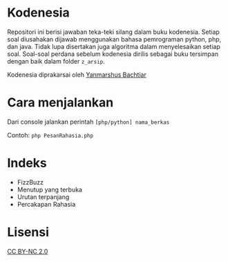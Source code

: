 Kodenesia
=========

Repositori ini berisi jawaban teka-teki silang dalam buku kodenesia.
Setiap soal diusahakan dijawab menggunakan bahasa pemrograman python, php, dan java.
Tidak lupa disertakan juga algoritma dalam menyelesaikan setiap soal.
Soal-soal perdana sebelum kodenesia dirilis sebagai buku tersimpan dengan baik dalam folder `z_arsip`.

Kodenesia diprakarsai oleh [Yanmarshus Bachtiar](http://karima.web.id) 

Cara menjalankan
================

Dari console jalankan perintah `[php/python] nama_berkas`

Contoh: `php PesanRahasia.php`

Indeks 
======
* FizzBuzz
* Menutup yang terbuka
* Urutan terpanjang
* Percakapan Rahasia

Lisensi
================
[CC BY-NC 2.0](http://creativecommons.org/licenses/by-nc/2.0/)
